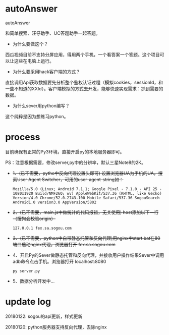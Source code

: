 # autoAnswer
autoAnswer

和简单搜索、汪仔助手、UC答题助手一起答题。

- 为什么要做这个？

西瓜视频目前不支持分屏应用，得用两个手机，一个看答案一个答题。这个项目可以让这些在电脑上运行。

- 为什么要采用hack客户端的方式？

直接调用Api获取数据要先分析整个鉴权认证过程（模拟cookies，sessionId，和一些不知道的XXId）。客户端模拟的方式去开发，能够快速实现需求：抓到需要的数据。

- 为什么sever用python编写？

这个纯粹是因为想练习python。


# process

目前确保有正常的Py3环境，直接开启py的本地服务器即可。

PS：注意根据需要，修改server,py中的分辨率，默认三星Note8的2K。

+ ~~1、(已不需要，pytho中反向代理设置头即可) 设置浏览器UA为手机的UA，搜索User Agent Switcher，可用的user-agent-string如：~~
  
  `Mozilla/5.0 (Linux; Android 7.1.1; Google Pixel - 7.1.0 - API 25 - 1080x1920 Build/NMF26Q; wv) AppleWebKit/537.36 (KHTML, like Gecko) Version/4.0 Chrome/52.0.2743.100 Mobile Safari/537.36 SogouSearch Android1.0 version3.0 AppVersion/5802`

+ ~~2、(已不需要，main.js中做统计的代码报错，无关使用) host添加以下一行（搜狗会校验origin）~~

  `127.0.0.1 fex.sa.sogou.com`

+ ~~3、(已不需要，python中自带静态托管和反向代理)用nginx中start.bat在80端口启动nginx代理，浏览器打开 fex.sa.sogou.com~~

+ 4、开启Py的Sever做静态托管和反向代理，并接收用户操作结果Sever中调用adb命令点击手机。浏览器打开 localhost:8080

  `py server.py`

+ 5、数据分析开发中...

# update log

20180122: sogou的api更新，样式更新

20180120: python服务器支持反向代理，去除nginx